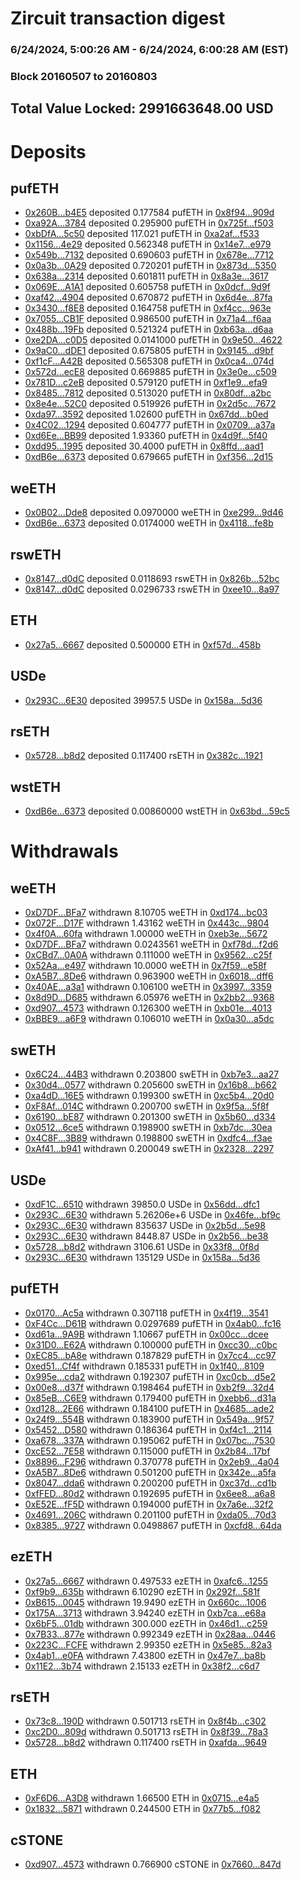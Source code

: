 # Zircuit transaction digest
### 6/24/2024, 5:00:26 AM - 6/24/2024, 6:00:28 AM (EST)
### Block 20160507 to 20160803

## Total Value Locked: 2991663648.00 USD

# Deposits
## pufETH
- [0x260B...b4E5](https://etherscan.io/address/0x260Bfbecaef4563749C47A4179a5FDEaFd57b4E5) deposited 0.177584 pufETH in [0x8f94...909d](https://etherscan.io/tx/0x260Bfbecaef4563749C47A4179a5FDEaFd57b4E5)
- [0xa92A...3784](https://etherscan.io/address/0xa92A7de95CB6BE606d45b7e821633163b57d3784) deposited 0.295900 pufETH in [0x725f...f503](https://etherscan.io/tx/0xa92A7de95CB6BE606d45b7e821633163b57d3784)
- [0xbDfA...5c50](https://etherscan.io/address/0xbDfA4f4492dD7b7Cf211209C4791AF8d52BF5c50) deposited 117.021 pufETH in [0xa2af...f533](https://etherscan.io/tx/0xbDfA4f4492dD7b7Cf211209C4791AF8d52BF5c50)
- [0x1156...4e29](https://etherscan.io/address/0x1156598256A2406C66f1E4ab74938FEFb3cF4e29) deposited 0.562348 pufETH in [0x14e7...e979](https://etherscan.io/tx/0x1156598256A2406C66f1E4ab74938FEFb3cF4e29)
- [0x549b...7132](https://etherscan.io/address/0x549b5d271E742D20C7DBB65cA4c383fDD54d7132) deposited 0.690603 pufETH in [0x678e...7712](https://etherscan.io/tx/0x549b5d271E742D20C7DBB65cA4c383fDD54d7132)
- [0x0a3b...0A29](https://etherscan.io/address/0x0a3b18bb9125D4DB7485833b3c9B28686F230A29) deposited 0.720201 pufETH in [0x873d...5350](https://etherscan.io/tx/0x0a3b18bb9125D4DB7485833b3c9B28686F230A29)
- [0x638a...2314](https://etherscan.io/address/0x638aD958949f6FC7F3A53c55d40bc9c5231e2314) deposited 0.601811 pufETH in [0x8a3e...3617](https://etherscan.io/tx/0x638aD958949f6FC7F3A53c55d40bc9c5231e2314)
- [0x069E...A1A1](https://etherscan.io/address/0x069E4c18Ff45e901180df6D34D47130405cBA1A1) deposited 0.605758 pufETH in [0x0dcf...9d9f](https://etherscan.io/tx/0x069E4c18Ff45e901180df6D34D47130405cBA1A1)
- [0xaf42...4904](https://etherscan.io/address/0xaf423A30270c495C70AE161F3d307FcBD2484904) deposited 0.670872 pufETH in [0x6d4e...87fa](https://etherscan.io/tx/0xaf423A30270c495C70AE161F3d307FcBD2484904)
- [0x3430...f8E8](https://etherscan.io/address/0x343003AA82a2a6D89C67b4B6EA823E926fecf8E8) deposited 0.164758 pufETH in [0xf4cc...963e](https://etherscan.io/tx/0x343003AA82a2a6D89C67b4B6EA823E926fecf8E8)
- [0x7055...CB1F](https://etherscan.io/address/0x70551abba0d29e7320F982f3a74268fb9cdbCB1F) deposited 0.986500 pufETH in [0x71a4...f6aa](https://etherscan.io/tx/0x70551abba0d29e7320F982f3a74268fb9cdbCB1F)
- [0x488b...19Fb](https://etherscan.io/address/0x488b6378fA2B485f68584b525016dBf3bcaF19Fb) deposited 0.521324 pufETH in [0xb63a...d6aa](https://etherscan.io/tx/0x488b6378fA2B485f68584b525016dBf3bcaF19Fb)
- [0xe2DA...c0D5](https://etherscan.io/address/0xe2DAdBCDC05a843DcB3d3E5aFF37a00d091bc0D5) deposited 0.0141000 pufETH in [0x9e50...4622](https://etherscan.io/tx/0xe2DAdBCDC05a843DcB3d3E5aFF37a00d091bc0D5)
- [0x9aC0...dDE1](https://etherscan.io/address/0x9aC0D0471Af8FAEDCe469081f3FbdF2b8Aa3dDE1) deposited 0.675805 pufETH in [0x9145...d9bf](https://etherscan.io/tx/0x9aC0D0471Af8FAEDCe469081f3FbdF2b8Aa3dDE1)
- [0xf1cF...A42B](https://etherscan.io/address/0xf1cF87Dd5D9DcDC85E434d6552f2016702b2A42B) deposited 0.565308 pufETH in [0x0ca4...074d](https://etherscan.io/tx/0xf1cF87Dd5D9DcDC85E434d6552f2016702b2A42B)
- [0x572d...ecE8](https://etherscan.io/address/0x572dA7B83ada94d02861c8804E67D01dA42AecE8) deposited 0.669885 pufETH in [0x3e0e...c509](https://etherscan.io/tx/0x572dA7B83ada94d02861c8804E67D01dA42AecE8)
- [0x781D...c2eB](https://etherscan.io/address/0x781D691C02Bb42394687303802c782038826c2eB) deposited 0.579120 pufETH in [0xf1e9...efa9](https://etherscan.io/tx/0x781D691C02Bb42394687303802c782038826c2eB)
- [0x8485...7812](https://etherscan.io/address/0x8485f6c659d34BBfa2D71507ea50473C78887812) deposited 0.513020 pufETH in [0x80df...a2bc](https://etherscan.io/tx/0x8485f6c659d34BBfa2D71507ea50473C78887812)
- [0x8e4e...52C0](https://etherscan.io/address/0x8e4ef52acdAbA65C0D0eE59F63ec0C6EbBCd52C0) deposited 0.519926 pufETH in [0x2d5c...7672](https://etherscan.io/tx/0x8e4ef52acdAbA65C0D0eE59F63ec0C6EbBCd52C0)
- [0xda97...3592](https://etherscan.io/address/0xda97fEdA942698B7CDf571B9009731CFD25D3592) deposited 1.02600 pufETH in [0x67dd...b0ed](https://etherscan.io/tx/0xda97fEdA942698B7CDf571B9009731CFD25D3592)
- [0x4C02...1294](https://etherscan.io/address/0x4C0255C348307D9165b7a9F8802dE31944851294) deposited 0.604777 pufETH in [0x0709...a37a](https://etherscan.io/tx/0x4C0255C348307D9165b7a9F8802dE31944851294)
- [0xd6Ee...BB99](https://etherscan.io/address/0xd6Ee71F719729ef71d513a2d8f6521Dc1baaBB99) deposited 1.93360 pufETH in [0x4d9f...5f40](https://etherscan.io/tx/0xd6Ee71F719729ef71d513a2d8f6521Dc1baaBB99)
- [0xdd95...1995](https://etherscan.io/address/0xdd95AAcE8E78dE01E20ADDD7b0117107D3881995) deposited 30.4000 pufETH in [0x8ffd...aad1](https://etherscan.io/tx/0xdd95AAcE8E78dE01E20ADDD7b0117107D3881995)
- [0xdB6e...6373](https://etherscan.io/address/0xdB6ecD849A0087E5DdA54481e72eE5A55C006373) deposited 0.679665 pufETH in [0xf356...2d15](https://etherscan.io/tx/0xdB6ecD849A0087E5DdA54481e72eE5A55C006373)
## weETH
- [0x0B02...Dde8](https://etherscan.io/address/0x0B0259D37e4cB58f31D7333B0a003b2Bb2B6Dde8) deposited 0.0970000 weETH in [0xe299...9d46](https://etherscan.io/tx/0x0B0259D37e4cB58f31D7333B0a003b2Bb2B6Dde8)
- [0xdB6e...6373](https://etherscan.io/address/0xdB6ecD849A0087E5DdA54481e72eE5A55C006373) deposited 0.0174000 weETH in [0x4118...fe8b](https://etherscan.io/tx/0xdB6ecD849A0087E5DdA54481e72eE5A55C006373)
## rswETH
- [0x8147...d0dC](https://etherscan.io/address/0x81473A2cD0fB82DFd14Cc1550F2b71f61C53d0dC) deposited 0.0118693 rswETH in [0x826b...52bc](https://etherscan.io/tx/0x81473A2cD0fB82DFd14Cc1550F2b71f61C53d0dC)
- [0x8147...d0dC](https://etherscan.io/address/0x81473A2cD0fB82DFd14Cc1550F2b71f61C53d0dC) deposited 0.0296733 rswETH in [0xee10...8a97](https://etherscan.io/tx/0x81473A2cD0fB82DFd14Cc1550F2b71f61C53d0dC)
## ETH
- [0x27a5...6667](https://etherscan.io/address/0x27a52AbaD783F56f2dE4F0403C08f85B66a66667) deposited 0.500000 ETH in [0xf57d...458b](https://etherscan.io/tx/0x27a52AbaD783F56f2dE4F0403C08f85B66a66667)
## USDe
- [0x293C...6E30](https://etherscan.io/address/0x293C6937D8D82e05B01335F7B33FBA0c8e256E30) deposited 39957.5 USDe in [0x158a...5d36](https://etherscan.io/tx/0x293C6937D8D82e05B01335F7B33FBA0c8e256E30)
## rsETH
- [0x5728...b8d2](https://etherscan.io/address/0x5728cD3473E386875Ce5F50e51804Fb50249b8d2) deposited 0.117400 rsETH in [0x382c...1921](https://etherscan.io/tx/0x5728cD3473E386875Ce5F50e51804Fb50249b8d2)
## wstETH
- [0xdB6e...6373](https://etherscan.io/address/0xdB6ecD849A0087E5DdA54481e72eE5A55C006373) deposited 0.00860000 wstETH in [0x63bd...59c5](https://etherscan.io/tx/0xdB6ecD849A0087E5DdA54481e72eE5A55C006373)
# Withdrawals
## weETH
- [0xD7DF...BFa7](https://etherscan.io/address/0xD7DF7E085214743530afF339aFC420c7c720BFa7) withdrawn 8.10705 weETH in [0xd174...bc03](https://etherscan.io/tx/0xD7DF7E085214743530afF339aFC420c7c720BFa7)
- [0x072F...D17F](https://etherscan.io/address/0x072F277De53623f43Cb71D6E71D7599a3D76D17F) withdrawn 1.43162 weETH in [0x443c...9804](https://etherscan.io/tx/0x072F277De53623f43Cb71D6E71D7599a3D76D17F)
- [0x4f0A...60fa](https://etherscan.io/address/0x4f0A9C530f9a8759A867CA4f56236E81905c60fa) withdrawn 1.00000 weETH in [0xeb3e...5672](https://etherscan.io/tx/0x4f0A9C530f9a8759A867CA4f56236E81905c60fa)
- [0xD7DF...BFa7](https://etherscan.io/address/0xD7DF7E085214743530afF339aFC420c7c720BFa7) withdrawn 0.0243561 weETH in [0xf78d...f2d6](https://etherscan.io/tx/0xD7DF7E085214743530afF339aFC420c7c720BFa7)
- [0xCBd7...0A0A](https://etherscan.io/address/0xCBd77C594EDe0091c6144c37F045aB8B46Af0A0A) withdrawn 0.111000 weETH in [0x9562...c25f](https://etherscan.io/tx/0xCBd77C594EDe0091c6144c37F045aB8B46Af0A0A)
- [0x52Aa...e497](https://etherscan.io/address/0x52Aa899454998Be5b000Ad077a46Bbe360F4e497) withdrawn 10.0000 weETH in [0x7f59...e58f](https://etherscan.io/tx/0x52Aa899454998Be5b000Ad077a46Bbe360F4e497)
- [0xA5B7...8De6](https://etherscan.io/address/0xA5B7922F058b4675DcE7ACfDC6d43E9b8eC68De6) withdrawn 0.963900 weETH in [0x6018...dff6](https://etherscan.io/tx/0xA5B7922F058b4675DcE7ACfDC6d43E9b8eC68De6)
- [0x40AE...a3a1](https://etherscan.io/address/0x40AE687044Ad9B5f5cFA38087FDCf1ECD3E9a3a1) withdrawn 0.106100 weETH in [0x3997...3359](https://etherscan.io/tx/0x40AE687044Ad9B5f5cFA38087FDCf1ECD3E9a3a1)
- [0x8d9D...D685](https://etherscan.io/address/0x8d9De28C0b82EF007E7FF9c92943A46E3435D685) withdrawn 6.05976 weETH in [0x2bb2...9368](https://etherscan.io/tx/0x8d9De28C0b82EF007E7FF9c92943A46E3435D685)
- [0xd907...4573](https://etherscan.io/address/0xd907617DeDfcC06Fb9FA444D1823C94f272E4573) withdrawn 0.126300 weETH in [0xb01e...4013](https://etherscan.io/tx/0xd907617DeDfcC06Fb9FA444D1823C94f272E4573)
- [0xBBE9...a6F9](https://etherscan.io/address/0xBBE9b215C3C3eE83cA0dCA80C6C90120D996a6F9) withdrawn 0.106010 weETH in [0x0a30...a5dc](https://etherscan.io/tx/0xBBE9b215C3C3eE83cA0dCA80C6C90120D996a6F9)
## swETH
- [0x6C24...44B3](https://etherscan.io/address/0x6C2459dfCF87bcd411BB130AA48101B4212244B3) withdrawn 0.203800 swETH in [0xb7e3...aa27](https://etherscan.io/tx/0x6C2459dfCF87bcd411BB130AA48101B4212244B3)
- [0x30d4...0577](https://etherscan.io/address/0x30d4399C935bF58614b590F4a79e756627380577) withdrawn 0.205600 swETH in [0x16b8...b662](https://etherscan.io/tx/0x30d4399C935bF58614b590F4a79e756627380577)
- [0xa4dD...16E5](https://etherscan.io/address/0xa4dD344924e638C96F3954C0Ff470dF31b6616E5) withdrawn 0.199300 swETH in [0xc5b4...20d0](https://etherscan.io/tx/0xa4dD344924e638C96F3954C0Ff470dF31b6616E5)
- [0xF8Af...014C](https://etherscan.io/address/0xF8Afc4b689f0EDD5355A441472ef2B498B23014C) withdrawn 0.200700 swETH in [0x9f5a...5f8f](https://etherscan.io/tx/0xF8Afc4b689f0EDD5355A441472ef2B498B23014C)
- [0x6190...bE87](https://etherscan.io/address/0x6190f01f1D2aF49702d47A7b2B5392a50Df1bE87) withdrawn 0.201300 swETH in [0x5b60...d334](https://etherscan.io/tx/0x6190f01f1D2aF49702d47A7b2B5392a50Df1bE87)
- [0x0512...6ce5](https://etherscan.io/address/0x05124f8b013A27eB3566E71522CcF674F4136ce5) withdrawn 0.198900 swETH in [0xb7dc...30ea](https://etherscan.io/tx/0x05124f8b013A27eB3566E71522CcF674F4136ce5)
- [0x4C8F...3B89](https://etherscan.io/address/0x4C8F2E9AfA7ab7A46f7d762Ad3B2e2c27b3F3B89) withdrawn 0.198800 swETH in [0xdfc4...f3ae](https://etherscan.io/tx/0x4C8F2E9AfA7ab7A46f7d762Ad3B2e2c27b3F3B89)
- [0xAf41...b941](https://etherscan.io/address/0xAf413Af7930E137f969c2C6dD9caFC04C9ebb941) withdrawn 0.200049 swETH in [0x2328...2297](https://etherscan.io/tx/0xAf413Af7930E137f969c2C6dD9caFC04C9ebb941)
## USDe
- [0xdF1C...6510](https://etherscan.io/address/0xdF1C80595A6315dCB3Daa28A1DB38CFd6F086510) withdrawn 39850.0 USDe in [0x56dd...dfc1](https://etherscan.io/tx/0xdF1C80595A6315dCB3Daa28A1DB38CFd6F086510)
- [0x293C...6E30](https://etherscan.io/address/0x293C6937D8D82e05B01335F7B33FBA0c8e256E30) withdrawn 5.26206e+6 USDe in [0x46fe...bf9c](https://etherscan.io/tx/0x293C6937D8D82e05B01335F7B33FBA0c8e256E30)
- [0x293C...6E30](https://etherscan.io/address/0x293C6937D8D82e05B01335F7B33FBA0c8e256E30) withdrawn 835637 USDe in [0x2b5d...5e98](https://etherscan.io/tx/0x293C6937D8D82e05B01335F7B33FBA0c8e256E30)
- [0x293C...6E30](https://etherscan.io/address/0x293C6937D8D82e05B01335F7B33FBA0c8e256E30) withdrawn 8448.87 USDe in [0x2b56...be38](https://etherscan.io/tx/0x293C6937D8D82e05B01335F7B33FBA0c8e256E30)
- [0x5728...b8d2](https://etherscan.io/address/0x5728cD3473E386875Ce5F50e51804Fb50249b8d2) withdrawn 3106.61 USDe in [0x33f8...0f8d](https://etherscan.io/tx/0x5728cD3473E386875Ce5F50e51804Fb50249b8d2)
- [0x293C...6E30](https://etherscan.io/address/0x293C6937D8D82e05B01335F7B33FBA0c8e256E30) withdrawn 135129 USDe in [0x158a...5d36](https://etherscan.io/tx/0x293C6937D8D82e05B01335F7B33FBA0c8e256E30)
## pufETH
- [0x0170...Ac5a](https://etherscan.io/address/0x0170814c4Be99598FBE751D35A8dC515DD08Ac5a) withdrawn 0.307118 pufETH in [0x4f19...3541](https://etherscan.io/tx/0x0170814c4Be99598FBE751D35A8dC515DD08Ac5a)
- [0xF4Cc...D61B](https://etherscan.io/address/0xF4Cc8A6a89cEFdbdb515EaB3AC7d76C7F32BD61B) withdrawn 0.0297689 pufETH in [0x4ab0...fc16](https://etherscan.io/tx/0xF4Cc8A6a89cEFdbdb515EaB3AC7d76C7F32BD61B)
- [0xd61a...9A9B](https://etherscan.io/address/0xd61aaa23Ecc4C778273554cC3b0aF986286B9A9B) withdrawn 1.10667 pufETH in [0x00cc...dcee](https://etherscan.io/tx/0xd61aaa23Ecc4C778273554cC3b0aF986286B9A9B)
- [0x31D0...E62A](https://etherscan.io/address/0x31D06E37b7fd9C147E86E00e88eC3982E29fE62A) withdrawn 0.100000 pufETH in [0xcc30...c0bc](https://etherscan.io/tx/0x31D06E37b7fd9C147E86E00e88eC3982E29fE62A)
- [0xEC85...bA8e](https://etherscan.io/address/0xEC85b8E2D60934080Fc333Dcdb2f52281390bA8e) withdrawn 0.187829 pufETH in [0x7cc4...cc97](https://etherscan.io/tx/0xEC85b8E2D60934080Fc333Dcdb2f52281390bA8e)
- [0xed51...Cf4f](https://etherscan.io/address/0xed511aFffC0599eB6cAA97b22B515e1c8C1BCf4f) withdrawn 0.185331 pufETH in [0x1f40...8109](https://etherscan.io/tx/0xed511aFffC0599eB6cAA97b22B515e1c8C1BCf4f)
- [0x995e...cda2](https://etherscan.io/address/0x995e5eF17b71F3122f20F6E984FC8d2FB395cda2) withdrawn 0.192307 pufETH in [0xc0cb...d5e2](https://etherscan.io/tx/0x995e5eF17b71F3122f20F6E984FC8d2FB395cda2)
- [0x00e8...d37f](https://etherscan.io/address/0x00e8e44f0d2041607e13C66d8C28ada48211d37f) withdrawn 0.198464 pufETH in [0xb2f9...32d4](https://etherscan.io/tx/0x00e8e44f0d2041607e13C66d8C28ada48211d37f)
- [0x85eB...C6E9](https://etherscan.io/address/0x85eBb2E4c7044261097A5461A23aa1B7369BC6E9) withdrawn 0.179400 pufETH in [0xebb6...d31a](https://etherscan.io/tx/0x85eBb2E4c7044261097A5461A23aa1B7369BC6E9)
- [0xd128...2E66](https://etherscan.io/address/0xd128996a1cA38bE79C9bacF9F3ccd007C64b2E66) withdrawn 0.184100 pufETH in [0x4685...ade2](https://etherscan.io/tx/0xd128996a1cA38bE79C9bacF9F3ccd007C64b2E66)
- [0x24f9...554B](https://etherscan.io/address/0x24f90481eAd881A34f9829dCc28F9014F42F554B) withdrawn 0.183900 pufETH in [0x549a...9f57](https://etherscan.io/tx/0x24f90481eAd881A34f9829dCc28F9014F42F554B)
- [0x5452...D580](https://etherscan.io/address/0x5452759FA907412e3fEb51752Ad9E3C6eE4BD580) withdrawn 0.186364 pufETH in [0xf4c1...2114](https://etherscan.io/tx/0x5452759FA907412e3fEb51752Ad9E3C6eE4BD580)
- [0xa678...337A](https://etherscan.io/address/0xa678921500740833479cB2B79f80f3875b3b337A) withdrawn 0.195062 pufETH in [0x07bc...7530](https://etherscan.io/tx/0xa678921500740833479cB2B79f80f3875b3b337A)
- [0xcE52...7E58](https://etherscan.io/address/0xcE52E0b7841082b3544545681764512063797E58) withdrawn 0.115000 pufETH in [0x2b84...17bf](https://etherscan.io/tx/0xcE52E0b7841082b3544545681764512063797E58)
- [0x8896...F296](https://etherscan.io/address/0x8896B42460EcEbB749b11CefB02532ED4d75F296) withdrawn 0.370778 pufETH in [0x2eb9...4a04](https://etherscan.io/tx/0x8896B42460EcEbB749b11CefB02532ED4d75F296)
- [0xA5B7...8De6](https://etherscan.io/address/0xA5B7922F058b4675DcE7ACfDC6d43E9b8eC68De6) withdrawn 0.501200 pufETH in [0x342e...a5fa](https://etherscan.io/tx/0xA5B7922F058b4675DcE7ACfDC6d43E9b8eC68De6)
- [0x8047...dda6](https://etherscan.io/address/0x8047d48473ceC172F625125EA0F9e0fdbD79dda6) withdrawn 0.200200 pufETH in [0xc37d...cd1b](https://etherscan.io/tx/0x8047d48473ceC172F625125EA0F9e0fdbD79dda6)
- [0xfFED...80d2](https://etherscan.io/address/0xfFEDaA3d7b78d3409a5DC6624a6EF3bdccaD80d2) withdrawn 0.192695 pufETH in [0x6ee8...a6a8](https://etherscan.io/tx/0xfFEDaA3d7b78d3409a5DC6624a6EF3bdccaD80d2)
- [0xE52E...fF5D](https://etherscan.io/address/0xE52EAAA9FBB736869229c3C8889A7e9B75D1fF5D) withdrawn 0.194000 pufETH in [0x7a6e...32f2](https://etherscan.io/tx/0xE52EAAA9FBB736869229c3C8889A7e9B75D1fF5D)
- [0x4691...206C](https://etherscan.io/address/0x46912AF4f96A6E64B8EE8B40Aa3DbAD90Bf5206C) withdrawn 0.201100 pufETH in [0xda05...70d3](https://etherscan.io/tx/0x46912AF4f96A6E64B8EE8B40Aa3DbAD90Bf5206C)
- [0x8385...9727](https://etherscan.io/address/0x838580304Aa46e85C2FcE655915327d73a2e9727) withdrawn 0.0498867 pufETH in [0xcfd8...64da](https://etherscan.io/tx/0x838580304Aa46e85C2FcE655915327d73a2e9727)
## ezETH
- [0x27a5...6667](https://etherscan.io/address/0x27a52AbaD783F56f2dE4F0403C08f85B66a66667) withdrawn 0.497533 ezETH in [0xafc6...1255](https://etherscan.io/tx/0x27a52AbaD783F56f2dE4F0403C08f85B66a66667)
- [0xf9b9...635b](https://etherscan.io/address/0xf9b9F66077CA02Cef2F5e4C82e19BD66868B635b) withdrawn 6.10290 ezETH in [0x292f...581f](https://etherscan.io/tx/0xf9b9F66077CA02Cef2F5e4C82e19BD66868B635b)
- [0xB615...0045](https://etherscan.io/address/0xB615A04A4fb67613086271eC7a16070fb7FF0045) withdrawn 19.9490 ezETH in [0x660c...1006](https://etherscan.io/tx/0xB615A04A4fb67613086271eC7a16070fb7FF0045)
- [0x175A...3713](https://etherscan.io/address/0x175AaE8695eB271Cc1D7D9D7F24C941Ff3d63713) withdrawn 3.94240 ezETH in [0xb7ca...e68a](https://etherscan.io/tx/0x175AaE8695eB271Cc1D7D9D7F24C941Ff3d63713)
- [0x6bF5...01db](https://etherscan.io/address/0x6bF52B769ac1697E8046568dd9af25a0833301db) withdrawn 300.000 ezETH in [0x46d1...c259](https://etherscan.io/tx/0x6bF52B769ac1697E8046568dd9af25a0833301db)
- [0x7B33...877e](https://etherscan.io/address/0x7B33d4F47DA993C080Ad65774f525cb242EB877e) withdrawn 0.992349 ezETH in [0x28aa...0446](https://etherscan.io/tx/0x7B33d4F47DA993C080Ad65774f525cb242EB877e)
- [0x223C...FCFE](https://etherscan.io/address/0x223C51B9Ab2c98D2cF7Ab59ED0e5f70CA83BFCFE) withdrawn 2.99350 ezETH in [0x5e85...82a3](https://etherscan.io/tx/0x223C51B9Ab2c98D2cF7Ab59ED0e5f70CA83BFCFE)
- [0x4ab1...e0FA](https://etherscan.io/address/0x4ab144d38073aCA36891Cb910D29B90B2EFFe0FA) withdrawn 7.43800 ezETH in [0x47e7...ba8b](https://etherscan.io/tx/0x4ab144d38073aCA36891Cb910D29B90B2EFFe0FA)
- [0x11E2...3b74](https://etherscan.io/address/0x11E223c49B3BC43C011Ef62F79ce81BfD29d3b74) withdrawn 2.15133 ezETH in [0x38f2...c6d7](https://etherscan.io/tx/0x11E223c49B3BC43C011Ef62F79ce81BfD29d3b74)
## rsETH
- [0x73c8...190D](https://etherscan.io/address/0x73c8d3A2482DEf477bdC97b00B44179D7E23190D) withdrawn 0.501713 rsETH in [0x8f4b...c302](https://etherscan.io/tx/0x73c8d3A2482DEf477bdC97b00B44179D7E23190D)
- [0xc2D0...809d](https://etherscan.io/address/0xc2D0d7E1AAEC507A104dd61f2B0101500cA6809d) withdrawn 0.501713 rsETH in [0x8f39...78a3](https://etherscan.io/tx/0xc2D0d7E1AAEC507A104dd61f2B0101500cA6809d)
- [0x5728...b8d2](https://etherscan.io/address/0x5728cD3473E386875Ce5F50e51804Fb50249b8d2) withdrawn 0.117400 rsETH in [0xafda...9649](https://etherscan.io/tx/0x5728cD3473E386875Ce5F50e51804Fb50249b8d2)
## ETH
- [0xF6D6...A3D8](https://etherscan.io/address/0xF6D66BDb21f6Ad2A5528B924E3cA56230bB0A3D8) withdrawn 1.66500 ETH in [0x0715...e4a5](https://etherscan.io/tx/0xF6D66BDb21f6Ad2A5528B924E3cA56230bB0A3D8)
- [0x1832...5871](https://etherscan.io/address/0x18323FB3D4b19306cfeAc79E0445D3279C385871) withdrawn 0.244500 ETH in [0x77b5...f082](https://etherscan.io/tx/0x18323FB3D4b19306cfeAc79E0445D3279C385871)
## cSTONE
- [0xd907...4573](https://etherscan.io/address/0xd907617DeDfcC06Fb9FA444D1823C94f272E4573) withdrawn 0.766900 cSTONE in [0x7660...847d](https://etherscan.io/tx/0xd907617DeDfcC06Fb9FA444D1823C94f272E4573)
